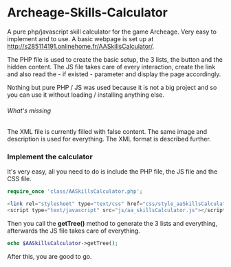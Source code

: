 Archeage-Skills-Calculator
==========================

A pure php/javascript skill calculator for the game Archeage. Very easy to implement and to use.
A basic webpage is set up at http://s285114191.onlinehome.fr/AASkillsCalculator/.

The PHP file is used to create the basic setup, the 3 lists, the button and the hidden content. The JS file takes care of every interaction, create the link and also read the - if existed - parameter and display the page accordingly.

Nothing but pure PHP / JS was used because it is not a big project and so you can use it without loading / installing anything else.

###### What's missing ######
The XML file is currently filled with false content. The same image and description is used for everything. The XML format is described further.

### Implement the calculator ###
It's very easy, all you need to do is include the PHP file, the JS file and the CSS file.
```php
require_once 'class/AASkillsCalculator.php';

<link rel="stylesheet" type="text/css" href="css/style_aaSkillsCalculator.css">
<script type="text/javascript" src="js/aa_skillsCalculator.js"></script>
```
Then you call the **getTree()** method to generate the 3 lists and everything, afterwards the JS file takes care of everything.
```php
echo $AASkillsCalculator->getTree();
```
After this, you are good to go.
